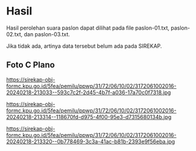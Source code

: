 # Hasil

Hasil perolehan suara paslon dapat dilihat pada file paslon-01.txt, paslon-02.txt, dan paslon-03.txt.

Jika tidak ada, artinya data tersebut belum ada pada SIREKAP.

## Foto C Plano

https://sirekap-obj-formc.kpu.go.id/5fea/pemilu/ppwp/31/72/06/10/02/3172061002016-20240218-213033--593c7c2f-2d45-4b7f-a036-17a70c0f7318.jpg

https://sirekap-obj-formc.kpu.go.id/5fea/pemilu/ppwp/31/72/06/10/02/3172061002016-20240218-213314--118670fd-d975-4f00-95e3-d7315680134b.jpg

https://sirekap-obj-formc.kpu.go.id/5fea/pemilu/ppwp/31/72/06/10/02/3172061002016-20240218-213320--0b778469-3c3a-41ac-b81b-2393e9f56eba.jpg
